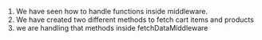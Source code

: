 1. We have seen how to handle functions inside middleware.
2. We have created two different methods to fetch cart items and products
3. we are handling that methods inside fetchDataMiddleware